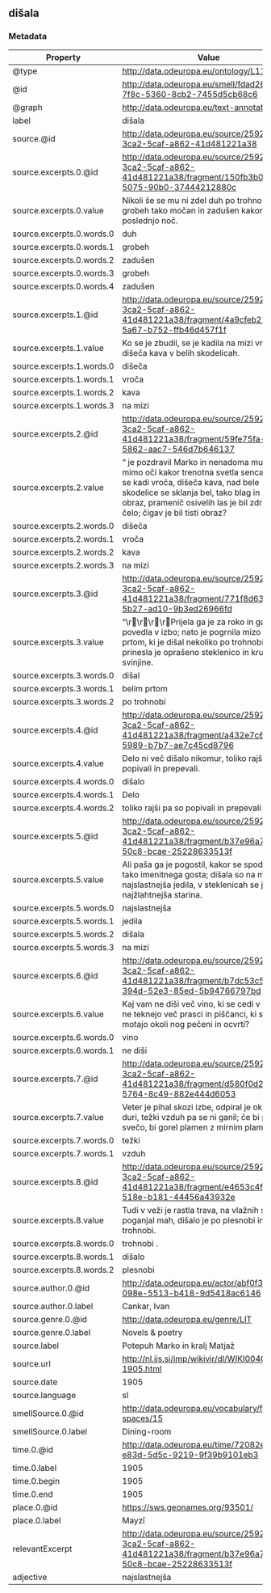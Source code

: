 ## dišala

### Metadata

| Property | Value |
| -------- | ----- |
| @type | http://data.odeuropa.eu/ontology/L11_Smell |
| @id | http://data.odeuropa.eu/smell/fdad26ca-7f8c-5360-8cb2-7455d5cb68c6 |
| @graph | http://data.odeuropa.eu/text-annotation |
| label | dišala |
| source.@id | http://data.odeuropa.eu/source/2592de5a-3ca2-5caf-a862-41d481221a38 |
| source.excerpts.0.@id | http://data.odeuropa.eu/source/2592de5a-3ca2-5caf-a862-41d481221a38/fragment/150fb3b0-84e0-5075-90b0-37444212880c |
| source.excerpts.0.value | Nikoli še se mu ni zdel duh po trohnobi in grobeh tako močan in zadušen kakor to poslednjo noč. |
| source.excerpts.0.words.0 | duh |
| source.excerpts.0.words.1 | grobeh |
| source.excerpts.0.words.2 | zadušen |
| source.excerpts.0.words.3 | grobeh |
| source.excerpts.0.words.4 | zadušen |
| source.excerpts.1.@id | http://data.odeuropa.eu/source/2592de5a-3ca2-5caf-a862-41d481221a38/fragment/4a9cfeb2-e0a7-5a67-b752-ffb46d457f1f |
| source.excerpts.1.value | Ko se je zbudil, se je kadila na mizi vroča, dišeča kava v belih skodelicah. |
| source.excerpts.1.words.0 | dišeča |
| source.excerpts.1.words.1 | vroča |
| source.excerpts.1.words.2 | kava |
| source.excerpts.1.words.3 | na mizi |
| source.excerpts.2.@id | http://data.odeuropa.eu/source/2592de5a-3ca2-5caf-a862-41d481221a38/fragment/59fe75fa-5102-5862-aac7-546d7b646137 |
| source.excerpts.2.value | “ je pozdravil Marko in nenadoma mu je šinilo mimo oči kakor trenotna svetla senca: na mizi se kadi vroča, dišeča kava, nad bele skodelice se sklanja bel, tako blag in usmiljen obraz, pramenič osivelih las je bil zdrknil na čelo; čigav je bil tisti obraz? |
| source.excerpts.2.words.0 | dišeča |
| source.excerpts.2.words.1 | vroča |
| source.excerpts.2.words.2 | kava |
| source.excerpts.2.words.3 | na mizi |
| source.excerpts.3.@id | http://data.odeuropa.eu/source/2592de5a-3ca2-5caf-a862-41d481221a38/fragment/771f8d63-4162-5b27-ad10-9b3ed26966fd |
| source.excerpts.3.value | “\r\r\r\rPrijela ga je za roko in ga je povedla v izbo; nato je pogrnila mizo z belim prtom, ki je dišal nekoliko po trohnobi, prinesla je oprašeno steklenico in kruha in svinjine. |
| source.excerpts.3.words.0 | dišal |
| source.excerpts.3.words.1 | belim prtom |
| source.excerpts.3.words.2 | po trohnobi |
| source.excerpts.4.@id | http://data.odeuropa.eu/source/2592de5a-3ca2-5caf-a862-41d481221a38/fragment/a432e7c6-0c5e-5989-b7b7-ae7c45cd8796 |
| source.excerpts.4.value | Delo ni več dišalo nikomur, toliko rajši pa so popivali in prepevali. |
| source.excerpts.4.words.0 | dišalo |
| source.excerpts.4.words.1 | Delo |
| source.excerpts.4.words.2 | toliko rajši pa so popivali in prepevali . |
| source.excerpts.5.@id | http://data.odeuropa.eu/source/2592de5a-3ca2-5caf-a862-41d481221a38/fragment/b37e96a7-add3-50c8-bcae-25228633513f |
| source.excerpts.5.value | Ali paša ga je pogostil, kakor se spodobi za tako imenitnega gosta; dišala so na mizi najslastnejša jedila, v steklenicah se je iskrila najžlahtnejša starina. |
| source.excerpts.5.words.0 | najslastnejša |
| source.excerpts.5.words.1 | jedila |
| source.excerpts.5.words.2 | dišala |
| source.excerpts.5.words.3 | na mizi |
| source.excerpts.6.@id | http://data.odeuropa.eu/source/2592de5a-3ca2-5caf-a862-41d481221a38/fragment/b7dc53c5-394d-52e3-85ed-5b94766797bd |
| source.excerpts.6.value | Kaj vam ne diši več vino, ki se cedi v potokih, ne teknejo več prasci in piščanci, ki se vam motajo okoli nog pečeni in ocvrti? |
| source.excerpts.6.words.0 | vino |
| source.excerpts.6.words.1 | ne diši |
| source.excerpts.7.@id | http://data.odeuropa.eu/source/2592de5a-3ca2-5caf-a862-41d481221a38/fragment/d580f0d2-5227-5764-8c49-882e444d6053 |
| source.excerpts.7.value | Veter je pihal skozi izbe, odpiral je okna in duri, težki vzduh pa se ni ganil; če bi prižgal svečo, bi gorel plamen z mirnim plamenom. |
| source.excerpts.7.words.0 | težki |
| source.excerpts.7.words.1 | vzduh |
| source.excerpts.8.@id | http://data.odeuropa.eu/source/2592de5a-3ca2-5caf-a862-41d481221a38/fragment/e4653c4f-0c7e-518e-b181-44456a43932e |
| source.excerpts.8.value | Tudi v veži je rastla trava, na vlažnih stenah je poganjal mah, dišalo je po plesnobi in trohnobi. |
| source.excerpts.8.words.0 | trohnobi . |
| source.excerpts.8.words.1 | dišalo |
| source.excerpts.8.words.2 | plesnobi |
| source.author.0.@id | http://data.odeuropa.eu/actor/abf0f377-098e-5513-b418-9d5418ac6146 |
| source.author.0.label | Cankar, Ivan |
| source.genre.0.@id | http://data.odeuropa.eu/genre/LIT |
| source.genre.0.label | Novels & poetry |
| source.label | Potepuh Marko in kralj Matjaž |
| source.url | http://nl.ijs.si/imp/wikivir/dl/WIKI00400-1905.html |
| source.date | 1905 |
| source.language | sl |
| smellSource.0.@id | http://data.odeuropa.eu/vocabulary/fragrant-spaces/15 |
| smellSource.0.label | Dining-room |
| time.0.@id | http://data.odeuropa.eu/time/72082e32-e83d-5d5c-9219-9f39b9101eb3 |
| time.0.label | 1905 |
| time.0.begin | 1905 |
| time.0.end | 1905 |
| place.0.@id | https://sws.geonames.org/93501/ |
| place.0.label | Mayzī |
| relevantExcerpt | http://data.odeuropa.eu/source/2592de5a-3ca2-5caf-a862-41d481221a38/fragment/b37e96a7-add3-50c8-bcae-25228633513f |
| adjective | najslastnejša |
